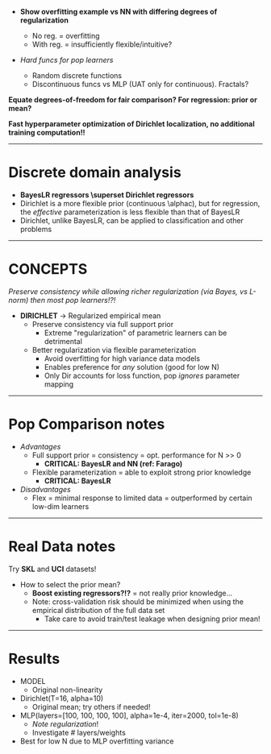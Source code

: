 
- **Show overfitting example vs NN with differing degrees of regularization**
  - No reg. = overfitting
  - With reg. = insufficiently flexible/intuitive?

- *Hard funcs for pop learners*
  - Random discrete functions
  - Discontinuous funcs vs MLP (UAT only for continuous). Fractals?

**Equate degrees-of-freedom for fair comparison? For regression: prior or mean?**

**Fast hyperparameter optimization of Dirichlet localization, no additional training computation!!**

---
# Discrete domain analysis
- **BayesLR regressors \superset Dirichlet regressors**
- Dirichlet is a more flexible prior (continuous \alphac), but for regression, the *effective* parameterization is less flexible than that of BayesLR
- Dirichlet, unlike BayesLR, can be applied to classification and other problems


---
# CONCEPTS
*Preserve consistency while allowing richer regularization (via Bayes, vs L-norm) then most pop learners!?!*

- **DIRICHLET** -> Regularized empirical mean
  - Preserve consistency via full support prior
    - Extreme "regularization" of parametric learners can be detrimental
  - Better regularization via flexible parameterization
    - Avoid overfitting for high variance data models
    - Enables preference for *any* solution (good for low N)
    - Only Dir accounts for loss function, pop *ignores* parameter mapping


---
# Pop Comparison notes
- *Advantages*
  - Full support prior = consistency = opt. performance for N >> 0
    - **CRITICAL: BayesLR and NN (ref: Farago)**
  - Flexible parameterization = able to exploit strong prior knowledge
    - **CRITICAL: BayesLR**
- *Disadvantages*
  - Flex = minimal response to limited data = outperformed by certain low-dim learners


---
# Real Data notes
Try **SKL** and **UCI** datasets!

- How to select the prior mean?
  - **Boost existing regressors?!?** = not really prior knowledge...
  - Note: cross-validation risk should be minimized when using the empirical distribution of the full data set
    - Take care to avoid train/test leakage when designing prior mean!


---
# Results

- MODEL
  - Original non-linearity
- Dirichlet(T=16, alpha=10)
  - Original mean; try others if needed!
- MLP(layers=[100, 100, 100, 100], alpha=1e-4, iter=2000, tol=1e-8)
  - *Note regularization*!
  - Investigate # layers/weights
- Best for low N due to MLP overfitting variance
